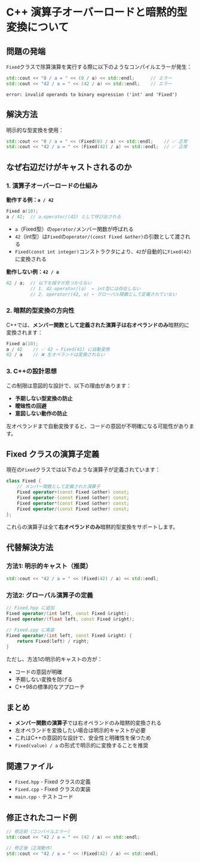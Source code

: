 # C++ 演算子オーバーロードと暗黙的型変換について

## 問題の発端

`Fixed`クラスで除算演算を実行する際に以下のようなコンパイルエラーが発生：

```cpp
std::cout << "0 / a = " << (0 / a) << std::endl;      // エラー
std::cout << "42 / a = " << (42 / a) << std::endl;    // エラー
```

```
error: invalid operands to binary expression ('int' and 'Fixed')
```

## 解決方法

明示的な型変換を使用：

```cpp
std::cout << "0 / a = " << (Fixed(0) / a) << std::endl;    // ✅ 正常
std::cout << "42 / a = " << (Fixed(42) / a) << std::endl;  // ✅ 正常
```

## なぜ右辺だけがキャストされるのか

### 1. 演算子オーバーロードの仕組み

**動作する例：`a / 42`**
```cpp
Fixed a(10);
a / 42;  // a.operator/(42) として呼び出される
```

- `a`（Fixed型）の`operator/`メンバー関数が呼ばれる
- `42`（int型）は`Fixed`の`operator/(const Fixed &other)`の引数として渡される
- `Fixed(const int integer)`コンストラクタにより、`42`が自動的に`Fixed(42)`に変換される

**動作しない例：`42 / a`**
```cpp
42 / a;  // 以下を探すが見つからない
         // 1. 42.operator/(a)  ← int型には存在しない
         // 2. operator/(42, a) ← グローバル関数として定義されていない
```

### 2. 暗黙的型変換の方向性

C++では、**メンバー関数として定義された演算子は右オペランドのみ**暗黙的に変換されます：

```cpp
Fixed a(10);
a / 42    // ✅ 42 → Fixed(42) に自動変換
42 / a    // ❌ 左オペランドは変換されない
```

### 3. C++の設計思想

この制限は意図的な設計で、以下の理由があります：

- **予期しない型変換の防止**
- **曖昧性の回避**
- **意図しない動作の防止**

左オペランドまで自動変換すると、コードの意図が不明確になる可能性があります。

## Fixed クラスの演算子定義

現在の`Fixed`クラスでは以下のような演算子が定義されています：

```cpp
class Fixed {
    // メンバー関数として定義された演算子
    Fixed operator+(const Fixed &other) const;
    Fixed operator-(const Fixed &other) const;
    Fixed operator*(const Fixed &other) const;
    Fixed operator/(const Fixed &other) const;
};
```

これらの演算子は全て**右オペランドのみ**暗黙的型変換をサポートします。

## 代替解決方法

### 方法1: 明示的キャスト（推奨）
```cpp
std::cout << "42 / a = " << (Fixed(42) / a) << std::endl;
```

### 方法2: グローバル演算子の定義
```cpp
// Fixed.hpp に追加
Fixed operator/(int left, const Fixed &right);
Fixed operator/(float left, const Fixed &right);

// Fixed.cpp に実装
Fixed operator/(int left, const Fixed &right) {
    return Fixed(left) / right;
}
```

ただし、方法1の明示的キャストの方が：
- コードの意図が明確
- 予期しない変換を防げる
- C++98の標準的なアプローチ

## まとめ

- **メンバー関数の演算子**では右オペランドのみ暗黙的変換される
- 左オペランドを変換したい場合は明示的キャストが必要
- これはC++の意図的な設計で、安全性と明確性を保つため
- `Fixed(value) / a` の形式で明示的に変換することを推奨

## 関連ファイル

- `Fixed.hpp` - Fixed クラスの定義
- `Fixed.cpp` - Fixed クラスの実装
- `main.cpp` - テストコード

## 修正されたコード例

```cpp
// 修正前（コンパイルエラー）
std::cout << "42 / a = " << (42 / a) << std::endl;

// 修正後（正常動作）
std::cout << "42 / a = " << (Fixed(42) / a) << std::endl;
```
